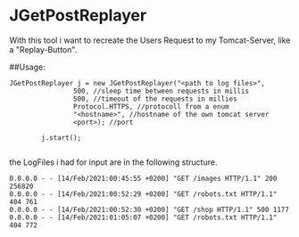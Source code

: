 # JGetPostReplayer

With this tool i want to recreate the Users Request to my Tomcat-Server, like a "Replay-Button".


##Usage:

```
JGetPostReplayer j = new JGetPostReplayer("<path to log files>",
				500, //sleep time between requests in millis
				500, //timeout of the requests in millies
				Protocol.HTTPS, //protocoll from a enum
				"<hostname>", //hostname of the own tomcat server
				<port>); //port

    	j.start();
      
```

the LogFiles i had for input are in the following structure.

```
0.0.0.0 - - [14/Feb/2021:00:45:55 +0200] "GET /images HTTP/1.1" 200 256820
0.0.0.0 - - [14/Feb/2021:00:52:29 +0200] "GET /robots.txt HTTP/1.1" 404 761
0.0.0.0 - - [14/Feb/2021:00:52:30 +0200] "GET /shop HTTP/1.1" 500 1177
0.0.0.0 - - [14/Feb/2021:01:05:07 +0200] "GET /robots.txt HTTP/1.1" 404 772
```
